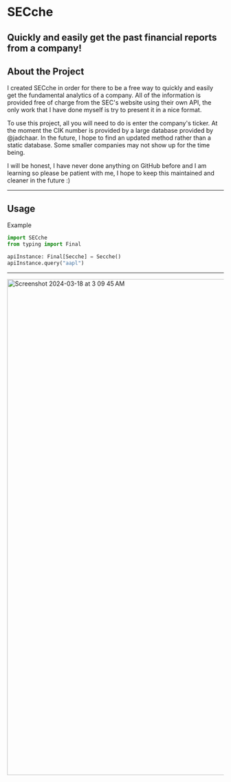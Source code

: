 # SECche
Quickly and easily get the past financial reports from a company!
---

## About the Project
I created SECche in order for there to be a free way to quickly and easily get the fundamental analytics of a company. All of the information is provided free of charge from the SEC's website using their own API, the only work that I have done myself is try to present it in a nice format.

To use this project, all you will need to do is enter the company's ticker. At the moment the CIK number is provided by a large database provided by @jadchaar. In the future, I hope to find an updated method rather than a static database. Some smaller companies may not show up for the time being.

I will be honest, I have never done anything on GitHub before and I am learning so please be patient with me, I hope to keep this maintained and cleaner in the future :)

---

## Usage
Example
```py
import SECche
from typing import Final

apiInstance: Final[Secche] = Secche()
apiInstance.query("aapl")
```
---
<img width="1153" alt="Screenshot 2024-03-18 at 3 09 45 AM" src="https://github.com/Skoshche/SECche/assets/136208576/d4efe913-332d-4155-ab5f-8d30f245523c">

